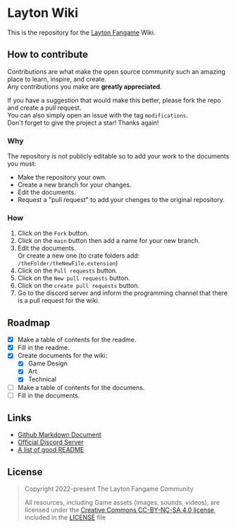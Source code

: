 # Layton Wiki
This is the repository for the [Layton Fangame](https://github.com/Layton-Fangame/Layton-Fangame) Wiki.

## How to contribute
Contributions are what make the open source community such an amazing place to learn, inspire, and create.<br>
Any contributions you make are **greatly appreciated**.

If you have a suggestion that would make this better, please fork the repo and create a pull request.<br>
You can also simply open an issue with the tag `modifications`.<br>
Don't forget to give the project a star! Thanks again!

### Why
The repository is not publicly editable so to add your work to the documents you must:
- Make the repository your own.
- Create a new branch for your changes.
- Edit the documents.
- Request a "pull request" to add your chenges to the original repository.

### How
1. Click on the `Fork` button.
2. Click on the `main` button then add a name for your new branch.
3. Edit the documents.<br>
	Or create a new one (to crate folders add: `/theFolder/theNewFile.extension`)
4. Click on the `Pull requests` button.
5. Click on the `New pull requests` button.
6. Click on the `create pull requests` button.
7. Go to the discord server and inform the programming channel that there is a pull request for the wiki.

## Roadmap
- [x] Make a table of contents for the readme.
- [x] Fill in the readme.
- [x] Create documents for the wiki:
	- [x] Game Design
	- [x] Art 
	- [x] Technical
- [ ] Make a table of contents for the documens.
- [ ] Fill in the documents.

## Links
- [Github Markdown Document](https://docs.github.com/en/get-started/writing-on-github/getting-started-with-writing-and-formatting-on-github/basic-writing-and-formatting-syntax)
- [Official Discord Server](https://discord.gg/DSmjVvmBEd)
- [A list of good README](https://github.com/matiassingers/awesome-readme)

## License
> Copyright 2022-present The Layton Fangame Community
> 
> All resources, including Game assets (images, sounds, videos), are licensed under the [Creative Commons CC-BY-NC-SA 4.0 license](https://creativecommons.org/licenses/by-nc-sa/4.0/), included in the [LICENSE](../main/LICENSE) file
